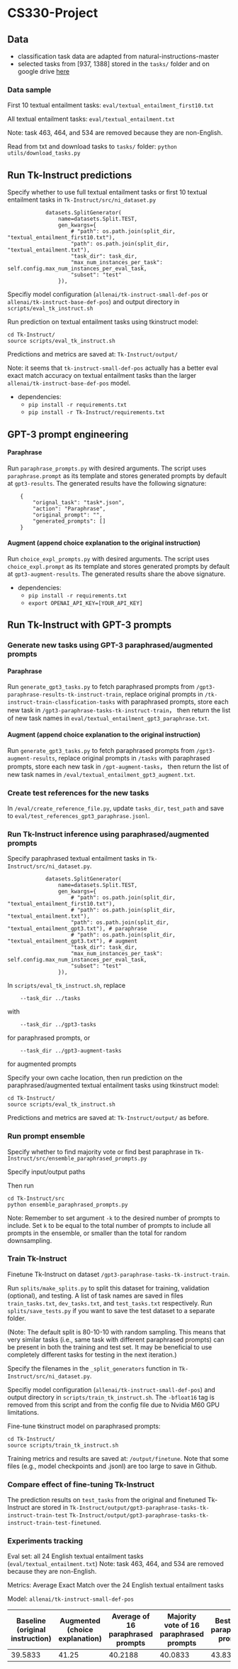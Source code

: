 # CS330-Project

## Data
- classification task data are adapted from natural-instructions-master
- selected tasks from [937, 1388] stored in the `tasks/` folder and on google drive [here](https://drive.google.com/file/d/1HZixR9XLz4X6sQJXIP7viNtPRsx0ZND4/view?usp=share_link)

### Data sample
First 10 textual entailment tasks: `eval/textual_entailment_first10.txt`

All textual entailment tasks: `eval/textual_entailment.txt`

Note: task 463, 464, and 534 are removed because they are non-English.

Read from txt and download tasks to `tasks/` folder: `python utils/download_tasks.py`

## Run Tk-Instruct predictions

Specify whether to use full textual entailment tasks or first 10 textual entailment tasks in `Tk-Instruct/src/ni_dataset.py` 
```
            datasets.SplitGenerator(
                name=datasets.Split.TEST,
                gen_kwargs={
                    # "path": os.path.join(split_dir, "textual_entailment_first10.txt"), 
                    "path": os.path.join(split_dir, "textual_entailment.txt"), 
                    "task_dir": task_dir, 
                    "max_num_instances_per_task": self.config.max_num_instances_per_eval_task,
                    "subset": "test"
                }),
```
Specifiy model configuration (`allenai/tk-instruct-small-def-pos` or `allenai/tk-instruct-base-def-pos`) and output directory in `scripts/eval_tk_instruct.sh`

Run prediction on textual entailment tasks using tkinstruct model: 
```
cd Tk-Instruct/
source scripts/eval_tk_instruct.sh
```

Predictions and metrics are saved at: `Tk-Instruct/output/`

Note: it seems that `tk-instruct-small-def-pos` actually has a better eval exact match accuracy on textual entailment tasks than the larger `allenai/tk-instruct-base-def-pos` model. 

- dependencies:
    - `pip install -r requirements.txt`
    - `pip install -r Tk-Instruct/requirements.txt`

## GPT-3 prompt engineering
#### Paraphrase
Run `paraphrase_prompts.py` with desired arguments. The script uses `paraphrase.prompt` as its template and stores generated prompts by default at `gpt3-results`. The generated results have the following signature:
```
    {
        "orignal_task": "task*.json",
        "action": "Paraphrase",
        "original_prompt": "",
        "generated_prompts": []
    }
```

#### Augment (append choice explanation to the original instruction)
Run `choice_expl_prompts.py` with desired arguments. The script uses `choice_expl.prompt` as its template and stores generated prompts by default at `gpt3-augment-results`. 
The generated results share the above signature.

- dependencies:
    - `pip install -r requirements.txt`
    - `export OPENAI_API_KEY=[YOUR_API_KEY]`

## Run Tk-Instruct with GPT-3 prompts

### Generate new tasks using GPT-3 paraphrased/augmented prompts
#### Paraphrase
Run `generate_gpt3_tasks.py` to fetch paraphrased prompts from `/gpt3-paraphrase-results-tk-instruct-train`, replace original prompts in `/tk-instruct-train-classfication-tasks` 
with paraphrased prompts, store each new task in `/gpt3-paraphrase-tasks-tk-instruct-train`， then return the list of new task names in `eval/textual_entailment_gpt3_paraphrase.txt`.

#### Augment (append choice explanation to the original instruction)
Run `generate_gpt3_tasks.py` to fetch paraphrased prompts from `/gpt3-augment-results`, replace original prompts in `/tasks` 
with paraphrased prompts, store each new task in `/gpt-augment-tasks`， then return the list of new task names in `/eval/textual_entailment_gpt3_augment.txt`.

### Create test references for the new tasks
In `/eval/create_reference_file.py`, update `tasks_dir`, `test_path` and save to `eval/test_references_gpt3_paraphrase.jsonl`.

### Run Tk-Instruct inference using paraphrased/augmented prompts
Specify paraphrased textual entailment tasks in `Tk-Instruct/src/ni_dataset.py`.
```
            datasets.SplitGenerator(
                name=datasets.Split.TEST,
                gen_kwargs={
                    # "path": os.path.join(split_dir, "textual_entailment_first10.txt"), 
                    # "path": os.path.join(split_dir, "textual_entailment.txt"), 
                    "path": os.path.join(split_dir, "textual_entailment_gpt3.txt"), # paraphrase
                    # "path": os.path.join(split_dir, "textual_entailment_gpt3.txt"), # augment
                    "task_dir": task_dir, 
                    "max_num_instances_per_task": self.config.max_num_instances_per_eval_task,
                    "subset": "test"
                }),
```

In `scripts/eval_tk_instruct.sh`, replace 
```
    --task_dir ../tasks
```
with
```
    --task_dir ../gpt3-tasks
```
for paraphrased prompts, or 
```
    --task_dir ../gpt3-augment-tasks
```
for augmented prompts

Specify your own cache location, then run prediction on the paraphrased/augmented textual entailment tasks using tkinstruct model: 
```
cd Tk-Instruct/
source scripts/eval_tk_instruct.sh
```
Predictions and metrics are saved at: `Tk-Instruct/output/` as before.

### Run prompt ensemble
Specify whether to find majority vote or find best paraphrase in `Tk-Instruct/src/ensemble_paraphrased_prompts.py`

Specify input/output paths

Then run
```
cd Tk-Instruct/src
python ensemble_paraphrased_prompts.py
```

Note: Remember to set argument `-k` to the desired number of prompts to include. Set `k` to be equal to the total number of prompts to include all prompts in the ensemble, or smaller than the total for random downsampling. 

### Train Tk-Instruct

Finetune Tk-Instruct on dataset `/gpt3-paraphrase-tasks-tk-instruct-train`.

Run `splits/make_splits.py` to split this dataset for training, validation (optional), and testing. A list of task names are saved in files `train_tasks.txt`, `dev_tasks.txt`, and `test_tasks.txt` respectively. Run `splits/save_tests.py` if you want to save the test dataset to a separate folder.

(Note: The default split is 80-10-10 with random sampling. This means that very similar tasks (i.e., same task with different paraphrased prompts) can be present in both the training and test set. It may be beneficial to use completely different tasks for testing in the next iteration.)

Specify the filenames in the `_split_generators` function in `Tk-Instruct/src/ni_dataset.py`.

Specifiy model configuration (`allenai/tk-instruct-small-def-pos`) and output directory in `scripts/train_tk_instruct.sh`. The `-bfloat16` tag is removed from this script and from the config file due to Nvidia M60 GPU limitations.

Fine-tune tkinstruct model on paraphrased prompts: 
```
cd Tk-Instruct/
source scripts/train_tk_instruct.sh
```
Training metrics and results are saved at: `/output/finetune`. Note that some files (e.g., model checkpoints and .jsonl) are too large to save in Github.

### Compare effect of fine-tuning Tk-Instruct

The prediction results on `test_tasks` from the original and finetuned Tk-Instruct are stored in `Tk-Instruct/output/gpt3-paraphrase-tasks-tk-instruct-train-test` `Tk-Instruct/output/gpt3-paraphrase-tasks-tk-instruct-train-test-finetuned`.

### Experiments tracking

Eval set: all 24 English textual entailment tasks (`eval/textual_entailment.txt`) 
Note: task 463, 464, and 534 are removed because they are non-English.

Metrics: Average Exact Match over the 24 English textual entailment tasks

Model: `allenai/tk-instruct-small-def-pos`

| Baseline (original instruction) | Augmented (choice explanation)| Average of 16 paraphrased prompts | Majority vote of 16 paraphrased prompts | Best of 16 paraphrased prompts | Worst of 16 paraphrased prompts | 
| ---- | ---- |  ---- |  ---- | ---- | ---- | 
| 39.5833 | 41.25 | 40.2188 | 40.0833 | 43.8333 | 37.2916 | 







